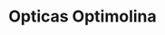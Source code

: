 ---
title: "Opticas Optimolina"
url: /merida/opticas-optimolina-avenida-andres-garcia-lavin-calle-30-a/
shop: óptico
---